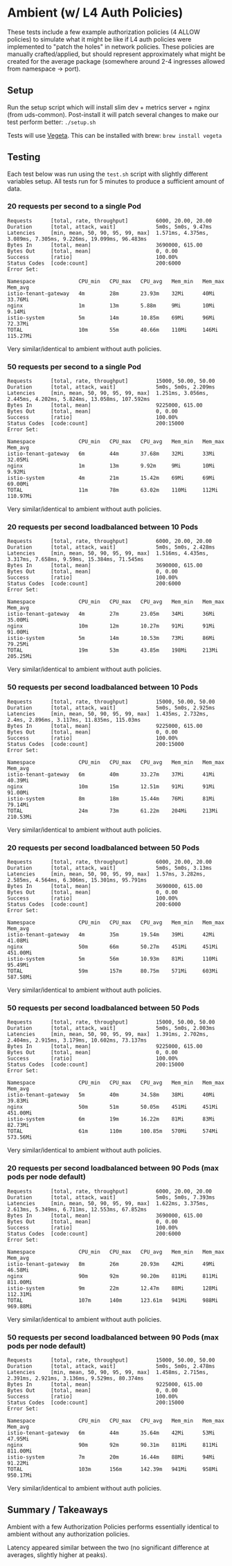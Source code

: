 # Ambient (w/ L4 Auth Policies)

These tests include a few example authorization policies (4 ALLOW policies) to simulate what it might be like if L4 auth policies were implemented to "patch the holes" in network policies. These policies are manually crafted/applied, but should represent approximately what might be created for the average package (somewhere around 2-4 ingresses allowed from namespace -> port).

## Setup

Run the setup script which will install slim dev + metrics server + nginx (from uds-common). Post-install it will patch several changes to make our test perform better: `./setup.sh`

Tests will use [Vegeta](https://github.com/tsenart/vegeta). This can be installed with brew: `brew install vegeta`

## Testing

Each test below was run using the `test.sh` script with slightly different variables setup. All tests run for 5 minutes to produce a sufficient amount of data.

### 20 requests per second to a single Pod

```
Requests      [total, rate, throughput]         6000, 20.00, 20.00
Duration      [total, attack, wait]             5m0s, 5m0s, 9.47ms
Latencies     [min, mean, 50, 90, 95, 99, max]  1.571ms, 4.375ms, 3.089ms, 7.305ms, 9.226ms, 19.099ms, 96.483ms
Bytes In      [total, mean]                     3690000, 615.00
Bytes Out     [total, mean]                     0, 0.00
Success       [ratio]                           100.00%
Status Codes  [code:count]                      200:6000  
Error Set:
```

```
Namespace              CPU_min   CPU_max   CPU_avg   Mem_min   Mem_max   Mem_avg
istio-tenant-gateway   4m        28m       23.93m    32Mi      40Mi      33.76Mi
nginx                  1m        13m       5.88m     9Mi       10Mi      9.14Mi
istio-system           5m        14m       10.85m    69Mi      96Mi      72.37Mi
TOTAL                  10m       55m       40.66m    110Mi     146Mi     115.27Mi
```

Very similar/identical to ambient without auth policies.

### 50 requests per second to a single Pod

```
Requests      [total, rate, throughput]         15000, 50.00, 50.00
Duration      [total, attack, wait]             5m0s, 5m0s, 2.209ms
Latencies     [min, mean, 50, 90, 95, 99, max]  1.251ms, 3.056ms, 2.445ms, 4.202ms, 5.824ms, 13.058ms, 107.592ms
Bytes In      [total, mean]                     9225000, 615.00
Bytes Out     [total, mean]                     0, 0.00
Success       [ratio]                           100.00%
Status Codes  [code:count]                      200:15000  
Error Set:
```

```
Namespace              CPU_min   CPU_max   CPU_avg   Mem_min   Mem_max   Mem_avg
istio-tenant-gateway   6m        44m       37.68m    32Mi      33Mi      32.05Mi
nginx                  1m        13m       9.92m     9Mi       10Mi      9.92Mi
istio-system           4m        21m       15.42m    69Mi      69Mi      69.00Mi
TOTAL                  11m       78m       63.02m    110Mi     112Mi     110.97Mi
```

Very similar/identical to ambient without auth policies.

### 20 requests per second loadbalanced between 10 Pods

```
Requests      [total, rate, throughput]         6000, 20.00, 20.00
Duration      [total, attack, wait]             5m0s, 5m0s, 2.428ms
Latencies     [min, mean, 50, 90, 95, 99, max]  1.516ms, 4.435ms, 3.317ms, 7.658ms, 9.59ms, 15.384ms, 71.545ms
Bytes In      [total, mean]                     3690000, 615.00
Bytes Out     [total, mean]                     0, 0.00
Success       [ratio]                           100.00%
Status Codes  [code:count]                      200:6000  
Error Set:
```

```
Namespace              CPU_min   CPU_max   CPU_avg   Mem_min   Mem_max   Mem_avg
istio-tenant-gateway   4m        27m       23.05m    34Mi      36Mi      35.00Mi
nginx                  10m       12m       10.27m    91Mi      91Mi      91.00Mi
istio-system           5m        14m       10.53m    73Mi      86Mi      79.25Mi
TOTAL                  19m       53m       43.85m    198Mi     213Mi     205.25Mi
```

Very similar/identical to ambient without auth policies.

### 50 requests per second loadbalanced between 10 Pods

```
Requests      [total, rate, throughput]         15000, 50.00, 50.00
Duration      [total, attack, wait]             5m0s, 5m0s, 2.925ms
Latencies     [min, mean, 50, 90, 95, 99, max]  1.435ms, 2.732ms, 2.4ms, 2.896ms, 3.117ms, 11.835ms, 115.03ms
Bytes In      [total, mean]                     9225000, 615.00
Bytes Out     [total, mean]                     0, 0.00
Success       [ratio]                           100.00%
Status Codes  [code:count]                      200:15000  
Error Set:
```

```
Namespace              CPU_min   CPU_max   CPU_avg   Mem_min   Mem_max   Mem_avg
istio-tenant-gateway   6m        40m       33.27m    37Mi      41Mi      40.39Mi
nginx                  10m       15m       12.51m    91Mi      91Mi      91.00Mi
istio-system           8m        18m       15.44m    76Mi      81Mi      79.14Mi
TOTAL                  24m       73m       61.22m    204Mi     213Mi     210.53Mi
```

Very similar/identical to ambient without auth policies.

### 20 requests per second loadbalanced between 50 Pods

```
Requests      [total, rate, throughput]         6000, 20.00, 20.00
Duration      [total, attack, wait]             5m0s, 5m0s, 3.13ms
Latencies     [min, mean, 50, 90, 95, 99, max]  1.57ms, 3.282ms, 2.585ms, 4.564ms, 6.306ms, 15.301ms, 95.791ms
Bytes In      [total, mean]                     3690000, 615.00
Bytes Out     [total, mean]                     0, 0.00
Success       [ratio]                           100.00%
Status Codes  [code:count]                      200:6000  
Error Set:
```

```
Namespace              CPU_min   CPU_max   CPU_avg   Mem_min   Mem_max   Mem_avg
istio-tenant-gateway   4m        35m       19.54m    39Mi      42Mi      41.08Mi
nginx                  50m       66m       50.27m    451Mi     451Mi     451.00Mi
istio-system           5m        56m       10.93m    81Mi      110Mi     95.49Mi
TOTAL                  59m       157m      80.75m    571Mi     603Mi     587.58Mi
```

Very similar/identical to ambient without auth policies.

### 50 requests per second loadbalanced between 50 Pods

```
Requests      [total, rate, throughput]         15000, 50.00, 50.00
Duration      [total, attack, wait]             5m0s, 5m0s, 2.003ms
Latencies     [min, mean, 50, 90, 95, 99, max]  1.391ms, 2.702ms, 2.404ms, 2.915ms, 3.179ms, 10.602ms, 73.137ms
Bytes In      [total, mean]                     9225000, 615.00
Bytes Out     [total, mean]                     0, 0.00
Success       [ratio]                           100.00%
Status Codes  [code:count]                      200:15000  
Error Set:
```

```
Namespace              CPU_min   CPU_max   CPU_avg   Mem_min   Mem_max   Mem_avg
istio-tenant-gateway   5m        40m       34.58m    38Mi      40Mi      39.83Mi
nginx                  50m       51m       50.05m    451Mi     451Mi     451.00Mi
istio-system           6m        19m       16.22m    81Mi      83Mi      82.73Mi
TOTAL                  61m       110m      100.85m   570Mi     574Mi     573.56Mi
```

Very similar/identical to ambient without auth policies.

### 20 requests per second loadbalanced between 90 Pods (max pods per node default)

```
Requests      [total, rate, throughput]         6000, 20.00, 20.00
Duration      [total, attack, wait]             5m0s, 5m0s, 7.393ms
Latencies     [min, mean, 50, 90, 95, 99, max]  1.622ms, 3.375ms, 2.613ms, 5.349ms, 6.711ms, 12.553ms, 67.852ms
Bytes In      [total, mean]                     3690000, 615.00
Bytes Out     [total, mean]                     0, 0.00
Success       [ratio]                           100.00%
Status Codes  [code:count]                      200:6000  
Error Set:
```

```
Namespace              CPU_min   CPU_max   CPU_avg   Mem_min   Mem_max   Mem_avg
istio-tenant-gateway   8m        26m       20.93m    42Mi      49Mi      46.58Mi
nginx                  90m       92m       90.20m    811Mi     811Mi     811.00Mi
istio-system           9m        22m       12.47m    88Mi      128Mi     112.31Mi
TOTAL                  107m      140m      123.61m   941Mi     988Mi     969.88Mi
```

Very similar/identical to ambient without auth policies.

### 50 requests per second loadbalanced between 90 Pods (max pods per node default)

```
Requests      [total, rate, throughput]         15000, 50.00, 50.00
Duration      [total, attack, wait]             5m0s, 5m0s, 2.478ms
Latencies     [min, mean, 50, 90, 95, 99, max]  1.458ms, 2.715ms, 2.391ms, 2.921ms, 3.136ms, 9.529ms, 80.374ms
Bytes In      [total, mean]                     9225000, 615.00
Bytes Out     [total, mean]                     0, 0.00
Success       [ratio]                           100.00%
Status Codes  [code:count]                      200:15000  
Error Set:
```

```
Namespace              CPU_min   CPU_max   CPU_avg   Mem_min   Mem_max   Mem_avg
istio-tenant-gateway   6m        44m       35.64m    42Mi      53Mi      47.95Mi
nginx                  90m       92m       90.31m    811Mi     811Mi     811.00Mi
istio-system           7m        20m       16.44m    88Mi      94Mi      91.22Mi
TOTAL                  103m      156m      142.39m   941Mi     958Mi     950.17Mi
```

Very similar/identical to ambient without auth policies.

## Summary / Takeaways

Ambient with a few Authorization Policies performs essentially identical to ambient without any authorization policies.

Latency appeared similar between the two (no significant difference at averages, slightly higher at peaks).
